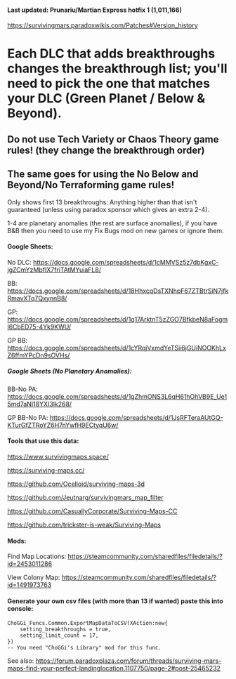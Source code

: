 #### Last updated: Prunariu/Martian Express hotfix 1 (1,011,166)

https://survivingmars.paradoxwikis.com/Patches#Version_history

# Each DLC that adds breakthroughs changes the breakthrough list; you'll need to pick the one that matches your DLC (Green Planet / Below & Beyond).

## Do not use Tech Variety or Chaos Theory game rules! (they change the breakthrough order)

## The same goes for using the No Below and Beyond/No Terraforming game rules!


Only shows first 13 breakthroughs: Anything higher than that isn't guaranteed (unless using paradox sponsor which gives an extra 2-4).

1-4 are planetary anomalies (the rest are surface anomalies), if you have B&B then you need to use my Fix Bugs mod on new games or ignore them.

#### Google Sheets:

No DLC: https://docs.google.com/spreadsheets/d/1cMMVSz5z7dbKgxC-jgZCmYzMbfIX7friTAtMYuiaFL8/

BB: https://docs.google.com/spreadsheets/d/18HhxcqDsTXNhpF67ZTBtrSiN7jfkRmavXTq7QxynnB8/

GP: https://docs.google.com/spreadsheets/d/1q17ArktnT5zZGO7BfkbeN8aFogml6CbED75-4Yk9KWU/

GP BB: https://docs.google.com/spreadsheets/d/1cYRqjVxmdYeTSii6jGUiNOOKhLxZ6ffmYPcDn9sOVHs/

##### Google Sheets (No Planetary Anomalies):

BB-No PA: https://docs.google.com/spreadsheets/d/1gZhmONS3L6qH61hOhVB9E_Ue15md7aNI18YXI3lk268/

GP BB-No PA: https://docs.google.com/spreadsheets/d/1JsRFTeraAUtGQ-KTurGfZTRoYZ6H7nYwfH9ECtyqU6w/

#### Tools that use this data:

https://www.survivingmaps.space/

https://surviving-maps.cc/

https://github.com/Ocelloid/surviving-maps-3d

https://github.com/Jeutnarg/survivingmars_map_filter

https://github.com/CasuallyCorporate/Surviving-Maps-CC

https://github.com/trickster-is-weak/Surviving-Maps

#### Mods:

Find Map Locations: https://steamcommunity.com/sharedfiles/filedetails/?id=2453011286

View Colony Map: https://steamcommunity.com/sharedfiles/filedetails/?id=1491973763

#### Generate your own csv files (with more than 13 if wanted) paste this into console:

```
ChoGGi_Funcs.Common.ExportMapDataToCSV(XAction:new{
    setting_breakthroughs = true,
    setting_limit_count = 17,
})
-- You need "ChoGGi's Library" mod for this func.
```

See also: https://forum.paradoxplaza.com/forum/threads/surviving-mars-maps-find-your-perfect-landinglocation.1107750/page-2#post-25465232
